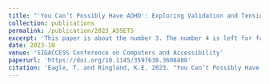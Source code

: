 ```yaml
---
title: "'You Can’t Possibly Have ADHD': Exploring Validation and Tensions around Diagnosis within Un-bounded ADHD Social Media Communities"
collection: publications
permalink: /publication/2023_ASSETS
excerpt: 'This paper is about the number 3. The number 4 is left for future work.'
date: 2023-10
venue: 'SIGACCESS Conference on Computers and Accessibility'
paperurl: 'https://doi.org/10.1145/3597638.3608400'
citation: 'Eagle, T. and Ringland, K.E. 2023. "You Can’t Possibly Have ADHD": Exploring Validation and Tensions around Diagnosis within Un-bounded ADHD Social Media Communities. SIGACCESS Conference on Computers and Accessibility (ASSETS ’23), October 22–25, 2023, New York, NY, USA. 17 pages'
---
```

